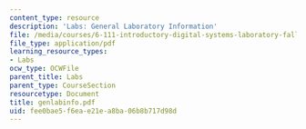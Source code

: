 ```yaml
---
content_type: resource
description: 'Labs: General Laboratory Information'
file: /media/courses/6-111-introductory-digital-systems-laboratory-fall-2002/fee0bae5f6eae21ea8ba06b8b717d98d_genlabinfo.pdf
file_type: application/pdf
learning_resource_types:
- Labs
ocw_type: OCWFile
parent_title: Labs
parent_type: CourseSection
resourcetype: Document
title: genlabinfo.pdf
uid: fee0bae5-f6ea-e21e-a8ba-06b8b717d98d
---
```

